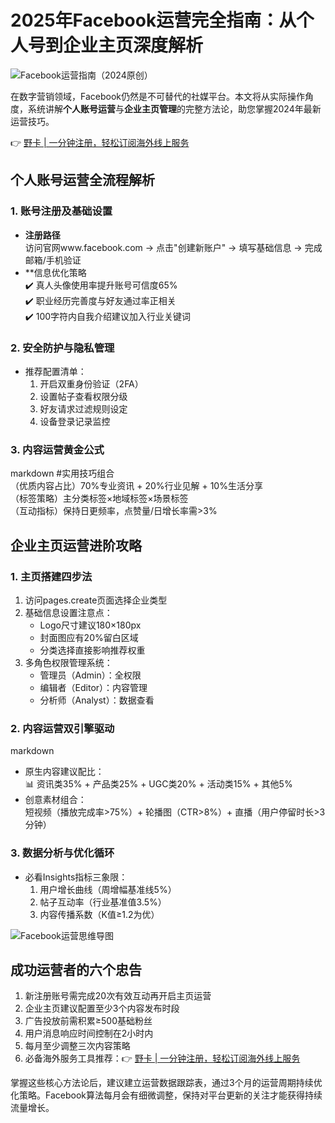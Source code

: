 # 2025年Facebook运营完全指南：从个人号到企业主页深度解析

![Facebook运营指南（2024原创）](https://bbtdd.com/wp-content/uploads/img/940880436459.webp)

在数字营销领域，Facebook仍然是不可替代的社媒平台。本文将从实际操作角度，系统讲解**个人账号运营**与**企业主页管理**的完整方法论，助您掌握2024年最新运营技巧。

👉 [野卡 | 一分钟注册，轻松订阅海外线上服务](https://bbtdd.com/yeka)

## 个人账号运营全流程解析

### 1. 账号注册及基础设置
- **注册路径**  
  访问官网www.facebook.com → 点击"创建新账户" → 填写基础信息 → 完成邮箱/手机验证
- **信息优化策略  
  ✔️ 真人头像使用率提升账号可信度65%  
  ✔️ 职业经历完善度与好友通过率正相关  
  ✔️ 100字符内自我介绍建议加入行业关键词

### 2. 安全防护与隐私管理
- 推荐配置清单：
  1. 开启双重身份验证（2FA）
  2. 设置帖子查看权限分级
  3. 好友请求过滤规则设定
  4. 设备登录记录监控

### 3. 内容运营黄金公式
markdown
#实用技巧组合  
（优质内容占比）70%专业资讯 + 20%行业见解 + 10%生活分享  
（标签策略）主分类标签×地域标签×场景标签  
（互动指标）保持日更频率，点赞量/日增长率需>3%


## 企业主页运营进阶攻略

### 1. 主页搭建四步法
1. 访问pages.create页面选择企业类型  
2. 基础信息设置注意点：
   - Logo尺寸建议180×180px
   - 封面图应有20%留白区域
   - 分类选择直接影响推荐权重
3. 多角色权限管理系统：
   - 管理员（Admin）：全权限
   - 编辑者（Editor）：内容管理
   - 分析师（Analyst）：数据查看

### 2. 内容运营双引擎驱动
markdown
- 原生内容建议配比：  
  📊 资讯类35% + 产品类25% + UGC类20% + 活动类15% + 其他5%
- 创意素材组合：  
  短视频（播放完成率>75%）+ 轮播图（CTR>8%）+ 直播（用户停留时长>3分钟）


### 3. 数据分析与优化循环
- 必看Insights指标三象限：
  1. 用户增长曲线（周增幅基准线5%）
  2. 帖子互动率（行业基准值3.5%）
  3. 内容传播系数（K值≥1.2为优）

![Facebook运营思维导图](https://bbtdd.com/wp-content/uploads/img/9159998478633007.webp)

## 成功运营者的六个忠告
1. 新注册账号需完成20次有效互动再开启主页运营
2. 企业主页建议配置至少3个内容发布时段
3. 广告投放前需积累≥500基础粉丝
4. 用户消息响应时间控制在2小时内
5. 每月至少调整三次内容策略
6. 必备海外服务工具推荐：👉 [野卡 | 一分钟注册，轻松订阅海外线上服务](https://bbtdd.com/yeka)

掌握这些核心方法论后，建议建立运营数据跟踪表，通过3个月的运营周期持续优化策略。Facebook算法每月会有细微调整，保持对平台更新的关注才能获得持续流量增长。